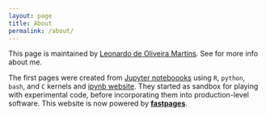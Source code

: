 ```yaml
---
layout: page
title: About
permalink: /about/
---
```

This page is maintained by [Leonardo de Oliveira Martins](https://leomrtns.github.io). See
[](https://leomrtns.github.io) for more info about me. 


The first pages were created from [Jupyter noteboooks](https://jupyter.org/) using `R`, `python`, `bash`, and `C` kernels and [ipynb website](https://stephenslab.github.io/ipynb-website).
They started as sandbox for playing with experimental code, before incorporating them into production-level software.
This website is now powered by **[fastpages](https://github.com/fastai/fastpages)**.
